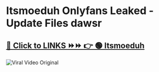 
 # Itsmoeduh Onlyfans Leaked - Update Files dawsr

## <h2><a href="https://clipsfans.com/Itsmoeduh&ref=git">🔗 Click to LINKS ⏩⏩ 👉 🟢 Itsmoeduh </a></h2>

<a href="https://clipsfans.com/Itsmoeduh&ref=git" rel="nofollow" data-target="animated-image.originalLink"><img src="https://i.ibb.co.com/xMMVF88/686577567.gif" alt="Viral Video Original" style="max-width: 100%; display: inline-block;" data-target="animated-image.originalImage"></a>

